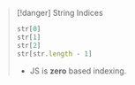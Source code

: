 
>[!danger] String Indices 
>```js
>str[0]
>str[1]
>str[2]
>str[str.length - 1]
>```
>- JS is **zero** based indexing.
